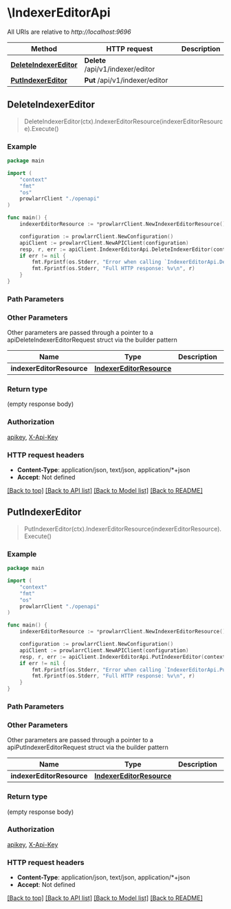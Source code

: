 # \IndexerEditorApi

All URIs are relative to *http://localhost:9696*

Method | HTTP request | Description
------------- | ------------- | -------------
[**DeleteIndexerEditor**](IndexerEditorApi.md#DeleteIndexerEditor) | **Delete** /api/v1/indexer/editor | 
[**PutIndexerEditor**](IndexerEditorApi.md#PutIndexerEditor) | **Put** /api/v1/indexer/editor | 



## DeleteIndexerEditor

> DeleteIndexerEditor(ctx).IndexerEditorResource(indexerEditorResource).Execute()



### Example

```go
package main

import (
    "context"
    "fmt"
    "os"
    prowlarrClient "./openapi"
)

func main() {
    indexerEditorResource := *prowlarrClient.NewIndexerEditorResource() // IndexerEditorResource |  (optional)

    configuration := prowlarrClient.NewConfiguration()
    apiClient := prowlarrClient.NewAPIClient(configuration)
    resp, r, err := apiClient.IndexerEditorApi.DeleteIndexerEditor(context.Background()).IndexerEditorResource(indexerEditorResource).Execute()
    if err != nil {
        fmt.Fprintf(os.Stderr, "Error when calling `IndexerEditorApi.DeleteIndexerEditor``: %v\n", err)
        fmt.Fprintf(os.Stderr, "Full HTTP response: %v\n", r)
    }
}
```

### Path Parameters



### Other Parameters

Other parameters are passed through a pointer to a apiDeleteIndexerEditorRequest struct via the builder pattern


Name | Type | Description  | Notes
------------- | ------------- | ------------- | -------------
 **indexerEditorResource** | [**IndexerEditorResource**](IndexerEditorResource.md) |  | 

### Return type

 (empty response body)

### Authorization

[apikey](../README.md#apikey), [X-Api-Key](../README.md#X-Api-Key)

### HTTP request headers

- **Content-Type**: application/json, text/json, application/*+json
- **Accept**: Not defined

[[Back to top]](#) [[Back to API list]](../README.md#documentation-for-api-endpoints)
[[Back to Model list]](../README.md#documentation-for-models)
[[Back to README]](../README.md)


## PutIndexerEditor

> PutIndexerEditor(ctx).IndexerEditorResource(indexerEditorResource).Execute()



### Example

```go
package main

import (
    "context"
    "fmt"
    "os"
    prowlarrClient "./openapi"
)

func main() {
    indexerEditorResource := *prowlarrClient.NewIndexerEditorResource() // IndexerEditorResource |  (optional)

    configuration := prowlarrClient.NewConfiguration()
    apiClient := prowlarrClient.NewAPIClient(configuration)
    resp, r, err := apiClient.IndexerEditorApi.PutIndexerEditor(context.Background()).IndexerEditorResource(indexerEditorResource).Execute()
    if err != nil {
        fmt.Fprintf(os.Stderr, "Error when calling `IndexerEditorApi.PutIndexerEditor``: %v\n", err)
        fmt.Fprintf(os.Stderr, "Full HTTP response: %v\n", r)
    }
}
```

### Path Parameters



### Other Parameters

Other parameters are passed through a pointer to a apiPutIndexerEditorRequest struct via the builder pattern


Name | Type | Description  | Notes
------------- | ------------- | ------------- | -------------
 **indexerEditorResource** | [**IndexerEditorResource**](IndexerEditorResource.md) |  | 

### Return type

 (empty response body)

### Authorization

[apikey](../README.md#apikey), [X-Api-Key](../README.md#X-Api-Key)

### HTTP request headers

- **Content-Type**: application/json, text/json, application/*+json
- **Accept**: Not defined

[[Back to top]](#) [[Back to API list]](../README.md#documentation-for-api-endpoints)
[[Back to Model list]](../README.md#documentation-for-models)
[[Back to README]](../README.md)

